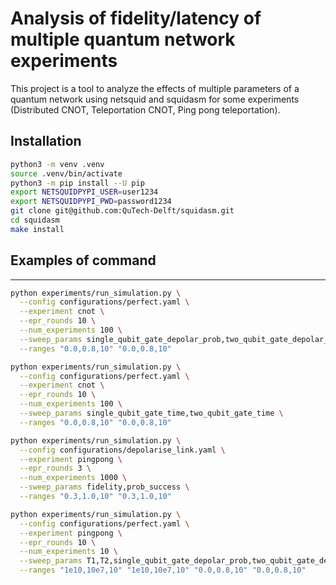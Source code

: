 # Analysis of fidelity/latency of multiple quantum network experiments

This project is a tool to analyze the effects of multiple parameters of a quantum network using netsquid and squidasm for some experiments (Distributed CNOT, Teleportation CNOT, Ping pong teleportation).

## Installation
```bash
python3 -m venv .venv
source .venv/bin/activate
python3 -m pip install --U pip
export NETSQUIDPYPI_USER=user1234
export NETSQUIDPYPI_PWD=password1234
git clone git@github.com:QuTech-Delft/squidasm.git
cd squidasm
make install
```

## Examples of command
---

```bash
python experiments/run_simulation.py \
  --config configurations/perfect.yaml \
  --experiment cnot \
  --epr_rounds 10 \
  --num_experiments 100 \
  --sweep_params single_qubit_gate_depolar_prob,two_qubit_gate_depolar_prob \
  --ranges "0.0,0.8,10" "0.0,0.8,10"
```

```bash
python experiments/run_simulation.py \
  --config configurations/perfect.yaml \
  --experiment cnot \
  --epr_rounds 10 \
  --num_experiments 100 \
  --sweep_params single_qubit_gate_time,two_qubit_gate_time \
  --ranges "0.0,0.8,10" "0.0,0.8,10"
```

```bash
python experiments/run_simulation.py \
  --config configurations/depolarise_link.yaml \
  --experiment pingpong \
  --epr_rounds 3 \
  --num_experiments 1000 \
  --sweep_params fidelity,prob_success \
  --ranges "0.3,1.0,10" "0.3,1.0,10"
```

```bash
python experiments/run_simulation.py \
  --config configurations/perfect.yaml \
  --experiment pingpong \
  --epr_rounds 10 \
  --num_experiments 10 \
  --sweep_params T1,T2,single_qubit_gate_depolar_prob,two_qubit_gate_depolar_prob \
  --ranges "1e10,10e7,10" "1e10,10e7,10" "0.0,0.8,10" "0.0,0.8,10"
```
